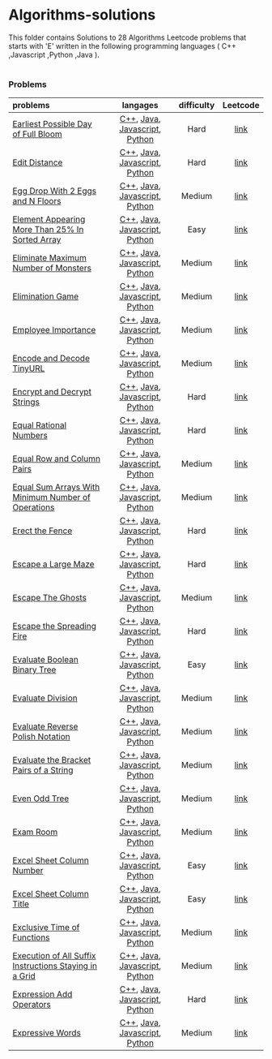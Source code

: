 # Algorithms-solutions
This folder contains Solutions to 28 Algorithms Leetcode problems that starts with 'E' written in the following programming languages ( C++ ,Javascript ,Python ,Java ).<br><br>
### Problems ###
|problems|langages|difficulty|Leetcode|
|:-------|:------:|:--------:|:------:|
|[Earliest Possible Day of Full Bloom](./Earliest%20Possible%20Day%20of%20Full%20Bloom)|[C++](./scripts/algorithms/E/Earliest%20Possible%20Day%20of%20Full%20Bloom/Earliest%20Possible%20Day%20of%20Full%20Bloom.cpp), [Java](./scripts/algorithms/E/Earliest%20Possible%20Day%20of%20Full%20Bloom/Earliest%20Possible%20Day%20of%20Full%20Bloom.java), [Javascript](./scripts/algorithms/E/Earliest%20Possible%20Day%20of%20Full%20Bloom/Earliest%20Possible%20Day%20of%20Full%20Bloom.js), [Python](./scripts/algorithms/E/Earliest%20Possible%20Day%20of%20Full%20Bloom/Earliest%20Possible%20Day%20of%20Full%20Bloom.py)|Hard|[link](https://leetcode.com/problems/earliest-possible-day-of-full-bloom)|
|[Edit Distance](./Edit%20Distance)|[C++](./scripts/algorithms/E/Edit%20Distance/Edit%20Distance.cpp), [Java](./scripts/algorithms/E/Edit%20Distance/Edit%20Distance.java), [Javascript](./scripts/algorithms/E/Edit%20Distance/Edit%20Distance.js), [Python](./scripts/algorithms/E/Edit%20Distance/Edit%20Distance.py)|Hard|[link](https://leetcode.com/problems/edit-distance)|
|[Egg Drop With 2 Eggs and N Floors](./Egg%20Drop%20With%202%20Eggs%20and%20N%20Floors)|[C++](./scripts/algorithms/E/Egg%20Drop%20With%202%20Eggs%20and%20N%20Floors/Egg%20Drop%20With%202%20Eggs%20and%20N%20Floors.cpp), [Java](./scripts/algorithms/E/Egg%20Drop%20With%202%20Eggs%20and%20N%20Floors/Egg%20Drop%20With%202%20Eggs%20and%20N%20Floors.java), [Javascript](./scripts/algorithms/E/Egg%20Drop%20With%202%20Eggs%20and%20N%20Floors/Egg%20Drop%20With%202%20Eggs%20and%20N%20Floors.js), [Python](./scripts/algorithms/E/Egg%20Drop%20With%202%20Eggs%20and%20N%20Floors/Egg%20Drop%20With%202%20Eggs%20and%20N%20Floors.py)|Medium|[link](https://leetcode.com/problems/egg-drop-with-2-eggs-and-n-floors)|
|[Element Appearing More Than 25% In Sorted Array](./Element%20Appearing%20More%20Than%2025%25%20In%20Sorted%20Array)|[C++](./scripts/algorithms/E/Element%20Appearing%20More%20Than%2025%25%20In%20Sorted%20Array/Element%20Appearing%20More%20Than%2025%25%20In%20Sorted%20Array.cpp), [Java](./scripts/algorithms/E/Element%20Appearing%20More%20Than%2025%25%20In%20Sorted%20Array/Element%20Appearing%20More%20Than%2025%25%20In%20Sorted%20Array.java), [Javascript](./scripts/algorithms/E/Element%20Appearing%20More%20Than%2025%25%20In%20Sorted%20Array/Element%20Appearing%20More%20Than%2025%25%20In%20Sorted%20Array.js), [Python](./scripts/algorithms/E/Element%20Appearing%20More%20Than%2025%25%20In%20Sorted%20Array/Element%20Appearing%20More%20Than%2025%25%20In%20Sorted%20Array.py)|Easy|[link](https://leetcode.com/problems/element-appearing-more-than-25-in-sorted-array)|
|[Eliminate Maximum Number of Monsters](./Eliminate%20Maximum%20Number%20of%20Monsters)|[C++](./scripts/algorithms/E/Eliminate%20Maximum%20Number%20of%20Monsters/Eliminate%20Maximum%20Number%20of%20Monsters.cpp), [Java](./scripts/algorithms/E/Eliminate%20Maximum%20Number%20of%20Monsters/Eliminate%20Maximum%20Number%20of%20Monsters.java), [Javascript](./scripts/algorithms/E/Eliminate%20Maximum%20Number%20of%20Monsters/Eliminate%20Maximum%20Number%20of%20Monsters.js), [Python](./scripts/algorithms/E/Eliminate%20Maximum%20Number%20of%20Monsters/Eliminate%20Maximum%20Number%20of%20Monsters.py)|Medium|[link](https://leetcode.com/problems/eliminate-maximum-number-of-monsters)|
|[Elimination Game](./Elimination%20Game)|[C++](./scripts/algorithms/E/Elimination%20Game/Elimination%20Game.cpp), [Java](./scripts/algorithms/E/Elimination%20Game/Elimination%20Game.java), [Javascript](./scripts/algorithms/E/Elimination%20Game/Elimination%20Game.js), [Python](./scripts/algorithms/E/Elimination%20Game/Elimination%20Game.py)|Medium|[link](https://leetcode.com/problems/elimination-game)|
|[Employee Importance](./Employee%20Importance)|[C++](./scripts/algorithms/E/Employee%20Importance/Employee%20Importance.cpp), [Java](./scripts/algorithms/E/Employee%20Importance/Employee%20Importance.java), [Javascript](./scripts/algorithms/E/Employee%20Importance/Employee%20Importance.js), [Python](./scripts/algorithms/E/Employee%20Importance/Employee%20Importance.py)|Medium|[link](https://leetcode.com/problems/employee-importance)|
|[Encode and Decode TinyURL](./Encode%20and%20Decode%20TinyURL)|[C++](./scripts/algorithms/E/Encode%20and%20Decode%20TinyURL/Encode%20and%20Decode%20TinyURL.cpp), [Java](./scripts/algorithms/E/Encode%20and%20Decode%20TinyURL/Encode%20and%20Decode%20TinyURL.java), [Javascript](./scripts/algorithms/E/Encode%20and%20Decode%20TinyURL/Encode%20and%20Decode%20TinyURL.js), [Python](./scripts/algorithms/E/Encode%20and%20Decode%20TinyURL/Encode%20and%20Decode%20TinyURL.py)|Medium|[link](https://leetcode.com/problems/encode-and-decode-tinyurl)|
|[Encrypt and Decrypt Strings](./Encrypt%20and%20Decrypt%20Strings)|[C++](./scripts/algorithms/E/Encrypt%20and%20Decrypt%20Strings/Encrypt%20and%20Decrypt%20Strings.cpp), [Java](./scripts/algorithms/E/Encrypt%20and%20Decrypt%20Strings/Encrypt%20and%20Decrypt%20Strings.java), [Javascript](./scripts/algorithms/E/Encrypt%20and%20Decrypt%20Strings/Encrypt%20and%20Decrypt%20Strings.js), [Python](./scripts/algorithms/E/Encrypt%20and%20Decrypt%20Strings/Encrypt%20and%20Decrypt%20Strings.py)|Hard|[link](https://leetcode.com/problems/encrypt-and-decrypt-strings)|
|[Equal Rational Numbers](./Equal%20Rational%20Numbers)|[C++](./scripts/algorithms/E/Equal%20Rational%20Numbers/Equal%20Rational%20Numbers.cpp), [Java](./scripts/algorithms/E/Equal%20Rational%20Numbers/Equal%20Rational%20Numbers.java), [Javascript](./scripts/algorithms/E/Equal%20Rational%20Numbers/Equal%20Rational%20Numbers.js), [Python](./scripts/algorithms/E/Equal%20Rational%20Numbers/Equal%20Rational%20Numbers.py)|Hard|[link](https://leetcode.com/problems/equal-rational-numbers)|
|[Equal Row and Column Pairs](./Equal%20Row%20and%20Column%20Pairs)|[C++](./scripts/algorithms/E/Equal%20Row%20and%20Column%20Pairs/Equal%20Row%20and%20Column%20Pairs.cpp), [Java](./scripts/algorithms/E/Equal%20Row%20and%20Column%20Pairs/Equal%20Row%20and%20Column%20Pairs.java), [Javascript](./scripts/algorithms/E/Equal%20Row%20and%20Column%20Pairs/Equal%20Row%20and%20Column%20Pairs.js), [Python](./scripts/algorithms/E/Equal%20Row%20and%20Column%20Pairs/Equal%20Row%20and%20Column%20Pairs.py)|Medium|[link](https://leetcode.com/problems/equal-row-and-column-pairs)|
|[Equal Sum Arrays With Minimum Number of Operations](./Equal%20Sum%20Arrays%20With%20Minimum%20Number%20of%20Operations)|[C++](./scripts/algorithms/E/Equal%20Sum%20Arrays%20With%20Minimum%20Number%20of%20Operations/Equal%20Sum%20Arrays%20With%20Minimum%20Number%20of%20Operations.cpp), [Java](./scripts/algorithms/E/Equal%20Sum%20Arrays%20With%20Minimum%20Number%20of%20Operations/Equal%20Sum%20Arrays%20With%20Minimum%20Number%20of%20Operations.java), [Javascript](./scripts/algorithms/E/Equal%20Sum%20Arrays%20With%20Minimum%20Number%20of%20Operations/Equal%20Sum%20Arrays%20With%20Minimum%20Number%20of%20Operations.js), [Python](./scripts/algorithms/E/Equal%20Sum%20Arrays%20With%20Minimum%20Number%20of%20Operations/Equal%20Sum%20Arrays%20With%20Minimum%20Number%20of%20Operations.py)|Medium|[link](https://leetcode.com/problems/equal-sum-arrays-with-minimum-number-of-operations)|
|[Erect the Fence](./Erect%20the%20Fence)|[C++](./scripts/algorithms/E/Erect%20the%20Fence/Erect%20the%20Fence.cpp), [Java](./scripts/algorithms/E/Erect%20the%20Fence/Erect%20the%20Fence.java), [Javascript](./scripts/algorithms/E/Erect%20the%20Fence/Erect%20the%20Fence.js), [Python](./scripts/algorithms/E/Erect%20the%20Fence/Erect%20the%20Fence.py)|Hard|[link](https://leetcode.com/problems/erect-the-fence)|
|[Escape a Large Maze](./Escape%20a%20Large%20Maze)|[C++](./scripts/algorithms/E/Escape%20a%20Large%20Maze/Escape%20a%20Large%20Maze.cpp), [Java](./scripts/algorithms/E/Escape%20a%20Large%20Maze/Escape%20a%20Large%20Maze.java), [Javascript](./scripts/algorithms/E/Escape%20a%20Large%20Maze/Escape%20a%20Large%20Maze.js), [Python](./scripts/algorithms/E/Escape%20a%20Large%20Maze/Escape%20a%20Large%20Maze.py)|Hard|[link](https://leetcode.com/problems/escape-a-large-maze)|
|[Escape The Ghosts](./Escape%20The%20Ghosts)|[C++](./scripts/algorithms/E/Escape%20The%20Ghosts/Escape%20The%20Ghosts.cpp), [Java](./scripts/algorithms/E/Escape%20The%20Ghosts/Escape%20The%20Ghosts.java), [Javascript](./scripts/algorithms/E/Escape%20The%20Ghosts/Escape%20The%20Ghosts.js), [Python](./scripts/algorithms/E/Escape%20The%20Ghosts/Escape%20The%20Ghosts.py)|Medium|[link](https://leetcode.com/problems/escape-the-ghosts)|
|[Escape the Spreading Fire](./Escape%20the%20Spreading%20Fire)|[C++](./scripts/algorithms/E/Escape%20the%20Spreading%20Fire/Escape%20the%20Spreading%20Fire.cpp), [Java](./scripts/algorithms/E/Escape%20the%20Spreading%20Fire/Escape%20the%20Spreading%20Fire.java), [Javascript](./scripts/algorithms/E/Escape%20the%20Spreading%20Fire/Escape%20the%20Spreading%20Fire.js), [Python](./scripts/algorithms/E/Escape%20the%20Spreading%20Fire/Escape%20the%20Spreading%20Fire.py)|Hard|[link](https://leetcode.com/problems/escape-the-spreading-fire)|
|[Evaluate Boolean Binary Tree](./Evaluate%20Boolean%20Binary%20Tree)|[C++](./scripts/algorithms/E/Evaluate%20Boolean%20Binary%20Tree/Evaluate%20Boolean%20Binary%20Tree.cpp), [Java](./scripts/algorithms/E/Evaluate%20Boolean%20Binary%20Tree/Evaluate%20Boolean%20Binary%20Tree.java), [Javascript](./scripts/algorithms/E/Evaluate%20Boolean%20Binary%20Tree/Evaluate%20Boolean%20Binary%20Tree.js), [Python](./scripts/algorithms/E/Evaluate%20Boolean%20Binary%20Tree/Evaluate%20Boolean%20Binary%20Tree.py)|Easy|[link](https://leetcode.com/problems/evaluate-boolean-binary-tree)|
|[Evaluate Division](./Evaluate%20Division)|[C++](./scripts/algorithms/E/Evaluate%20Division/Evaluate%20Division.cpp), [Java](./scripts/algorithms/E/Evaluate%20Division/Evaluate%20Division.java), [Javascript](./scripts/algorithms/E/Evaluate%20Division/Evaluate%20Division.js), [Python](./scripts/algorithms/E/Evaluate%20Division/Evaluate%20Division.py)|Medium|[link](https://leetcode.com/problems/evaluate-division)|
|[Evaluate Reverse Polish Notation](./Evaluate%20Reverse%20Polish%20Notation)|[C++](./scripts/algorithms/E/Evaluate%20Reverse%20Polish%20Notation/Evaluate%20Reverse%20Polish%20Notation.cpp), [Java](./scripts/algorithms/E/Evaluate%20Reverse%20Polish%20Notation/Evaluate%20Reverse%20Polish%20Notation.java), [Javascript](./scripts/algorithms/E/Evaluate%20Reverse%20Polish%20Notation/Evaluate%20Reverse%20Polish%20Notation.js), [Python](./scripts/algorithms/E/Evaluate%20Reverse%20Polish%20Notation/Evaluate%20Reverse%20Polish%20Notation.py)|Medium|[link](https://leetcode.com/problems/evaluate-reverse-polish-notation)|
|[Evaluate the Bracket Pairs of a String](./Evaluate%20the%20Bracket%20Pairs%20of%20a%20String)|[C++](./scripts/algorithms/E/Evaluate%20the%20Bracket%20Pairs%20of%20a%20String/Evaluate%20the%20Bracket%20Pairs%20of%20a%20String.cpp), [Java](./scripts/algorithms/E/Evaluate%20the%20Bracket%20Pairs%20of%20a%20String/Evaluate%20the%20Bracket%20Pairs%20of%20a%20String.java), [Javascript](./scripts/algorithms/E/Evaluate%20the%20Bracket%20Pairs%20of%20a%20String/Evaluate%20the%20Bracket%20Pairs%20of%20a%20String.js), [Python](./scripts/algorithms/E/Evaluate%20the%20Bracket%20Pairs%20of%20a%20String/Evaluate%20the%20Bracket%20Pairs%20of%20a%20String.py)|Medium|[link](https://leetcode.com/problems/evaluate-the-bracket-pairs-of-a-string)|
|[Even Odd Tree](./Even%20Odd%20Tree)|[C++](./scripts/algorithms/E/Even%20Odd%20Tree/Even%20Odd%20Tree.cpp), [Java](./scripts/algorithms/E/Even%20Odd%20Tree/Even%20Odd%20Tree.java), [Javascript](./scripts/algorithms/E/Even%20Odd%20Tree/Even%20Odd%20Tree.js), [Python](./scripts/algorithms/E/Even%20Odd%20Tree/Even%20Odd%20Tree.py)|Medium|[link](https://leetcode.com/problems/even-odd-tree)|
|[Exam Room](./Exam%20Room)|[C++](./scripts/algorithms/E/Exam%20Room/Exam%20Room.cpp), [Java](./scripts/algorithms/E/Exam%20Room/Exam%20Room.java), [Javascript](./scripts/algorithms/E/Exam%20Room/Exam%20Room.js), [Python](./scripts/algorithms/E/Exam%20Room/Exam%20Room.py)|Medium|[link](https://leetcode.com/problems/exam-room)|
|[Excel Sheet Column Number](./Excel%20Sheet%20Column%20Number)|[C++](./scripts/algorithms/E/Excel%20Sheet%20Column%20Number/Excel%20Sheet%20Column%20Number.cpp), [Java](./scripts/algorithms/E/Excel%20Sheet%20Column%20Number/Excel%20Sheet%20Column%20Number.java), [Javascript](./scripts/algorithms/E/Excel%20Sheet%20Column%20Number/Excel%20Sheet%20Column%20Number.js), [Python](./scripts/algorithms/E/Excel%20Sheet%20Column%20Number/Excel%20Sheet%20Column%20Number.py)|Easy|[link](https://leetcode.com/problems/excel-sheet-column-number)|
|[Excel Sheet Column Title](./Excel%20Sheet%20Column%20Title)|[C++](./scripts/algorithms/E/Excel%20Sheet%20Column%20Title/Excel%20Sheet%20Column%20Title.cpp), [Java](./scripts/algorithms/E/Excel%20Sheet%20Column%20Title/Excel%20Sheet%20Column%20Title.java), [Javascript](./scripts/algorithms/E/Excel%20Sheet%20Column%20Title/Excel%20Sheet%20Column%20Title.js), [Python](./scripts/algorithms/E/Excel%20Sheet%20Column%20Title/Excel%20Sheet%20Column%20Title.py)|Easy|[link](https://leetcode.com/problems/excel-sheet-column-title)|
|[Exclusive Time of Functions](./Exclusive%20Time%20of%20Functions)|[C++](./scripts/algorithms/E/Exclusive%20Time%20of%20Functions/Exclusive%20Time%20of%20Functions.cpp), [Java](./scripts/algorithms/E/Exclusive%20Time%20of%20Functions/Exclusive%20Time%20of%20Functions.java), [Javascript](./scripts/algorithms/E/Exclusive%20Time%20of%20Functions/Exclusive%20Time%20of%20Functions.js), [Python](./scripts/algorithms/E/Exclusive%20Time%20of%20Functions/Exclusive%20Time%20of%20Functions.py)|Medium|[link](https://leetcode.com/problems/exclusive-time-of-functions)|
|[Execution of All Suffix Instructions Staying in a Grid](./Execution%20of%20All%20Suffix%20Instructions%20Staying%20in%20a%20Grid)|[C++](./scripts/algorithms/E/Execution%20of%20All%20Suffix%20Instructions%20Staying%20in%20a%20Grid/Execution%20of%20All%20Suffix%20Instructions%20Staying%20in%20a%20Grid.cpp), [Java](./scripts/algorithms/E/Execution%20of%20All%20Suffix%20Instructions%20Staying%20in%20a%20Grid/Execution%20of%20All%20Suffix%20Instructions%20Staying%20in%20a%20Grid.java), [Javascript](./scripts/algorithms/E/Execution%20of%20All%20Suffix%20Instructions%20Staying%20in%20a%20Grid/Execution%20of%20All%20Suffix%20Instructions%20Staying%20in%20a%20Grid.js), [Python](./scripts/algorithms/E/Execution%20of%20All%20Suffix%20Instructions%20Staying%20in%20a%20Grid/Execution%20of%20All%20Suffix%20Instructions%20Staying%20in%20a%20Grid.py)|Medium|[link](https://leetcode.com/problems/execution-of-all-suffix-instructions-staying-in-a-grid)|
|[Expression Add Operators](./Expression%20Add%20Operators)|[C++](./scripts/algorithms/E/Expression%20Add%20Operators/Expression%20Add%20Operators.cpp), [Java](./scripts/algorithms/E/Expression%20Add%20Operators/Expression%20Add%20Operators.java), [Javascript](./scripts/algorithms/E/Expression%20Add%20Operators/Expression%20Add%20Operators.js), [Python](./scripts/algorithms/E/Expression%20Add%20Operators/Expression%20Add%20Operators.py)|Hard|[link](https://leetcode.com/problems/expression-add-operators)|
|[Expressive Words](./Expressive%20Words)|[C++](./scripts/algorithms/E/Expressive%20Words/Expressive%20Words.cpp), [Java](./scripts/algorithms/E/Expressive%20Words/Expressive%20Words.java), [Javascript](./scripts/algorithms/E/Expressive%20Words/Expressive%20Words.js), [Python](./scripts/algorithms/E/Expressive%20Words/Expressive%20Words.py)|Medium|[link](https://leetcode.com/problems/expressive-words)|